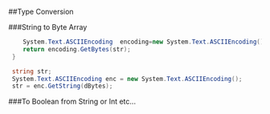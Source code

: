 
##Type Conversion

###String to Byte Array
```csharp
    System.Text.ASCIIEncoding  encoding=new System.Text.ASCIIEncoding();
    return encoding.GetBytes(str);
 }
 ```
```csharp
 string str;
 System.Text.ASCIIEncoding enc = new System.Text.ASCIIEncoding();
 str = enc.GetString(dBytes);
 ```
###To Boolean from String or Int etc...
```csharp
 ```



